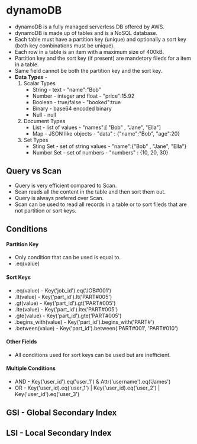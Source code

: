 # dynamoDB
* dynamoDB is a fully managed serverless DB offered by AWS.
* dynamoDB is made up of tables and is a NoSQL database.
* Each table must have a partition key (unique) and optionally a sort key (both key combinations must be unique).
* Each row in a table is an item with a maximum size of 400kB.
* Partition key and the sort key (if present) are mandetory fileds for a item in a table.
* Same field cannot be both the partition key and the sort key.
* **Data Types** -
    1. Scalar Types
          + String - text - "name":"Bob"
          + Number - integer and float - "price":15.92
          + Boolean - true/false - "booked":true
          + Binary - base64 encoded binary
          + Null - null
    2. Document Types
         + List - list of values - "names":[ "Bob" , "Jane", "Ella"]
         + Map - JSON like objects - "data" : {"name":"Bob", "age":20}
    3. Set Types
         + Sting Set - set of string values - "name":{"Bob" , "Jane", "Ella"}
         + Number Set - set of numbers - "numbers" : {10, 20, 30}
## Query vs Scan    
* Query is very efficient compared to Scan.
* Scan reads all the content in the table and then sort them out.
* Query is always prefered over Scan.
* Scan can be used to read all records in a table or to sort fileds that are not partition or sort keys.
## Conditions     
#### Partition Key
- Only condition that can be used is equal to.
-  .eq(value)
#### Sort Keys  
- .eq(value) - Key('job_id').eq('JOB#001')
- .lt(value) - Key('part_id').lt('PART#005')
- .gt(value) - Key('part_id').gt('PART#005')
- .lte(value) - Key('part_id').lte('PART#005')
- .gte(value) - Key('part_id').gte('PART#005')
- .begins_with(value) - Key('part_id').begins_with('PART#')
- .between(value) - Key('part_id').between('PART#001', 'PART#010')
#### Other Fields            
* All conditions used for sort keys can be used but are inefficient.
#### Multiple Conditions
* AND - Key('user_id').eq('user_1') & Attr('username').eq('James')
* OR - Key('user_id).eq('user_1') | Key('user_id).eq('user_2') | Key('user_id').eq('user_3')
## GSI - Global Secondary Index

## LSI - Local Secondary Index





